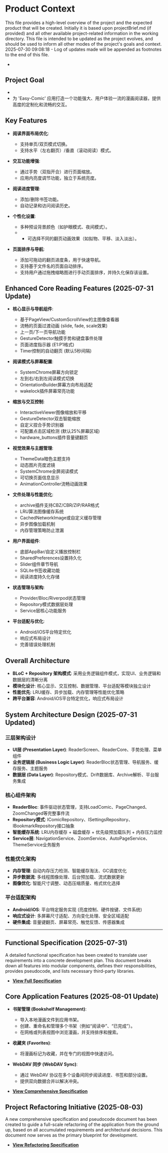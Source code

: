# Product Context

This file provides a high-level overview of the project and the expected product that will be created. Initially it is based upon projectBrief.md (if provided) and all other available project-related information in the working directory. This file is intended to be updated as the project evolves, and should be used to inform all other modes of the project's goals and context.
2025-07-30 09:08:18 - Log of updates made will be appended as footnotes to the end of this file.

*

## Project Goal

*   
*   为 'Easy-Comic' 应用打造一个功能强大、用户体验一流的漫画阅读器，提供高度的定制化和流畅的交互。

## Key Features

*   **阅读界面布局优化**:
    *   支持单页/双页模式切换。
    *   支持水平（左右翻页）/垂直（滚动阅读）模式。
*   **交互功能增强**:
    *   通过手势（双指开合）进行页面缩放。
    *   应用内亮度调节功能，独立于系统亮度。
*   **阅读进度管理**:
    *   添加/删除书签功能。
    *   自动记录和访问阅读历史。
*   **个性化设置**:
    *   多种预设背景颜色（如护眼模式、夜间模式）。
    *   *   可选择不同的翻页动画效果（如拟物、平移、淡入淡出）。

*   **页面排序与导航**:
    *   添加可拖动的翻页进度条，用于快速导航。
    *   支持基于文件名的页面自动排序。
    *   支持用户通过拖拽缩略图进行手动页面排序，并持久化保存该设置。
## Enhanced Core Reading Features (2025-07-31 Update)

* **核心显示与导航组件**:
  * 基于PageView/CustomScrollView的主图像查看器
  * 流畅的页面过渡动画 (slide, fade, scale效果)
  * 上一页/下一页导航功能
  * GestureDetector触摸手势和键盘事件处理
  * 页面进度指示器 (E1:P1格式)
  * Timer控制的自动翻页 (默认5秒间隔)

* **阅读模式与屏幕配置**:
  * SystemChrome屏幕方向锁定
  * 左到右/右到左阅读模式切换
  * OrientationBuilder屏幕方向布局适配
  * wakelock插件屏幕常亮功能

* **缩放与交互控制**:
  * InteractiveViewer图像缩放和平移
  * GestureDetector双击智能缩放
  * 自定义捏合手势识别器
  * 可配置点击区域检测 (默认25%屏幕区域)
  * hardware_buttons插件音量键翻页

* **视觉效果与主题管理**:
  * ThemeData暗色主题支持
  * 动态图片亮度滤镜
  * SystemChrome全屏阅读模式
  * 可切换页面信息显示
  * AnimationController流畅动画效果

* **文件处理与性能优化**:
  * archive插件支持CBZ/CBR/ZIP/RAR格式
  * LRU算法图像缓存系统
  * CachedNetworkImage或自定义缓存管理
  * 异步图像加载机制
  * 内存管理策略防止泄漏

* **用户界面组件**:
  * 底部AppBar/自定义播放控制栏
  * SharedPreferences设置持久化
  * Slider组件章节导航
  * SQLite书签收藏功能
  * 阅读进度持久化存储

* **状态管理与架构**:
  * Provider/Bloc/Riverpod状态管理
  * Repository模式数据层处理
  * Service层核心功能服务

* **平台适配与优化**:
  * Android/iOS平台特定优化
  * 响应式布局设计
  * 完善错误处理机制

## Overall Architecture

* **BLoC + Repository 架构模式**: 采用业务逻辑组件模式，实现UI、业务逻辑和数据层的清晰分离
* **模块化设计**: 核心显示、交互控制、数据管理、平台适配等模块独立设计
* **性能优先**: LRU缓存、异步加载、内存管理等性能优化策略
* **跨平台兼容**: Android/iOS平台特定优化，响应式布局设计

## System Architecture Design (2025-07-31 Updated)

### 三层架构设计
* **UI层 (Presentation Layer)**: ReaderScreen、ReaderCore、手势处理、菜单组件
* **业务逻辑层 (Business Logic Layer)**: ReaderBloc状态管理、导航服务、缓存服务、主题服务
* **数据层 (Data Layer)**: Repository模式、Drift数据库、Archive解析、平台服务集成

### 核心组件架构
* **ReaderBloc**: 事件驱动状态管理，支持LoadComic、PageChanged、ZoomChanged等完整事件流
* **Repository模式**: IComicRepository、ISettingsRepository、IBookmarkRepository接口抽象
* **智能缓存系统**: LRU内存缓存 + 磁盘缓存 + 优先级预加载队列 + 内存压力监控
* **Service层**: NavigationService、ZoomService、AutoPageService、ThemeService业务服务

### 性能优化架构
* **内存管理**: 自动内存压力检测、智能缓存淘汰、GC调度优化
* **异步数据流**: 多线程图像处理、后台预加载、流式数据更新
* **图像优化**: 智能尺寸调整、动态压缩质量、格式优化选择

### 平台适配架构
* **Android/iOS**: 平台特定服务实现 (亮度控制、硬件按键、文件系统)
* **响应式设计**: 多屏幕尺寸适配、方向变化处理、安全区域适配
* **硬件集成**: 音量键翻页、屏幕常亮、触觉反馈、传感器集成

---

## Functional Specification (2025-07-31)

A detailed functional specification has been created to translate user requirements into a concrete development plan. This document breaks down all features into modular components, defines their responsibilities, provides pseudocode, and lists necessary third-party libraries.

*   **[View Full Specification](specs/flutter_comic_reader_functional_spec.md)**

## Core Application Features (2025-08-01 Update)

* **书架管理 (Bookshelf Management)**:
  * 导入本地漫画文件到应用书架。
  * 创建、重命名和管理多个书架（例如“阅读中”、“已完成”）。
  * 在网格或列表视图中浏览漫画，并支持排序和搜索。
* **收藏夹 (Favorites)**:
  * 将漫画标记为收藏，并在专门的视图中快速访问。
* **WebDAV 同步 (WebDAV Sync)**:
  * 通过 WebDAV 协议在多个设备间同步阅读进度、书签和部分设置。
  * 提供双向数据合并以解决冲突。

*   **[View Comprehensive Specification](specs/flutter_comic_reader_comprehensive_spec.md)**

## Project Refactoring Initiative (2025-08-03)

A new comprehensive specification and pseudocode document has been created to guide a full-scale refactoring of the application from the ground up, based on all accumulated requirements and architectural decisions. This document now serves as the primary blueprint for development.

*   **[View Refactoring Specification](specs/refactor_spec.pseudo)**